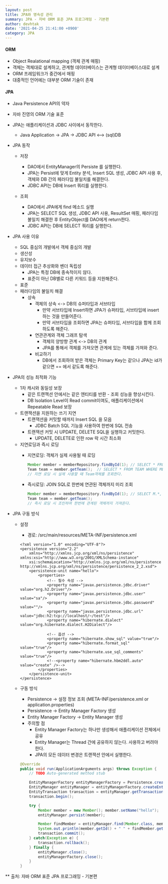 ```yaml
---
layout: post
title: JPA와 영속성 관리
summary: JPA - 자바 ORM 표준 JPA 프로그래밍 - 기본편
author: devhtak
date: '2021-04-25 21:41:00 +0900'
category: JPA
---
```


#### ORM

- Object Realational mapping (객체 관계 매핑)
- 객체는 객체대로 설계하고, 관계형 데이터베이스는 관계형 데이터베이스대로 설계
- ORM 프레임워크가 중간에서 매핑
- 대중적인 언어에는 대부분 ORM 기술이 존재

#### JPA

- Java Persistence API의 약자
- 자바 진영의 ORM 기술 표준
- JPA는 애플리케이션과 JDBC 사이에서 동작한다.
  - Java Application -> JPA -> JDBC API <--> (sql)DB

- JPA 동작
  - 저장
    - DAO에서 EntityManager의 Persiste 를 실행한다.
    - JPA는 Persist에 맞게 Entity 분석, Insert SQL 생성, JDBC API 사용 후, 객체와 DB 간의 페러다임 불일치를 해결한다.
    - JDBC API는 DB에 Insert 쿼리를 실행한다.
    
  - 조회
    - DAO에서 JPA에게 find 메소드 실행
    - JPA는 SELECT SQL 생성, JDBC API 사용, ResultSet 매핑, 패러다임 불일치 해결한 후 EntityObject를 DAO에게 return한다.
    - JDBC API는 DB에 SELECT 쿼리를 실행한다.
    
- JPA 사용 이유
  - SQL 중심의 개발에서 객체 중심의 개발
  - 생산성
  - 유지보수
  - 데이터 접근 추상화와 벤더 독립성
    - JPA는 특정 DB에 종속적이지 않다.
    - 표준이 아닌 DB별로 다른 키워드 등을 지원해준다. 
  - 표준
  - 패러다임의 불일치 해결
    - 상속
      - 객체의 상속 <-> DB의 슈퍼타입과 서브타입
        - 만약 서브타입에 Insert하면 JPA가 슈퍼타입, 서브타입에 insert하는 것을 만들어준다.
        - 만약 서브타입을 조회하면 JPA는 슈퍼타입, 서브타입을 함께 조회하도록 해준다.
      - 연관관계와 객체 그래프 탐색
        - 객체의 양방향 관계 <-> DB의 관계
        - JPA를 통해서 객체를 가져오면 관계에 있는 객체를 가져와 준다.
      - 비교하기
        - DB에서 조회하여 받은 객체는 Primary Key는 같으나 JPA는 id가 같으면 == 에서 같도록 해준다.
        
- JPA의 성능 최적화 기능
  - 1차 캐시와 동일성 보장
    - 같은 트랜잭션 안에서는 같은 엔티티를 반환 - 조회 성능을 향상시킨다.
    - DB Isolation Level이 Read commit이여도, 애플리케이션에서 Repeatable Read 보장
  - 트랜잭션을 지원하는 쓰기 지연
    - 트랜잭션을 커밋할 때까지 Insert SQL 을 모음
      - JDBC Batch SQL 기능을 사용하여 한번에 SQL 전송
    - 트랜잭션 커밋 시 UPDATE, DELETE SQL을 실행하고 커밋한다.
      - UPDATE, DELETE로 인한 row 락 시간 최소화
  - 지연로딩과 즉시 로딩
    - 지연로딩: 객체가 실제 사용될 때 로딩
      
      ```java
      Member member = memberRepository.findById(1); // SELECT * FROM MEMBER WHERE ID=1
      Team team = member.getTeam();  // SELECT * FROM TEAM WHERE MEMBER_ID=1
      // 지연 로딩 시 실제 사용할 때 Team객체를 조회한다. 
      ```
    - 즉시로딩: JOIN SQL로 한번에 연관된 객체까지 미리 조회
      
      ```java
      Member member = memberRepository.findById(1); // SELECT M.*, T.* FROM MEMBER M JOIN TEAM T ON M.ID = T.MEMBER_ID WHERE M.ID=1
      Team team = member.getTeam();  
      // 즉시 로딩 시 조인하여 한번에 관계된 객체까지 가져온다.
      ```

- JPA 구동 방식
  - 설정
    - 경로: /src/main/resources/META-INF/persistence.xml
    ```
    <?xml version="1.0" encoding="UTF-8"?> 
    <persistence version="2.2" 
        xmlns="http://xmlns.jcp.org/xml/ns/persistence" xmlns:xsi="http://www.w3.org/2001/XMLSchema-instance" 
        xsi:schemaLocation="http://xmlns.jcp.org/xml/ns/persistence http://xmlns.jcp.org/xml/ns/persistence/persistence_2_2.xsd"> 
        <persistence-unit name="hello"> 
            <properties> 
                <!-- 필수 속성 --> 
                <property name="javax.persistence.jdbc.driver" value="org.h2.Driver"/> 
                <property name="javax.persistence.jdbc.user" value="sa"/> 
                <property name="javax.persistence.jdbc.password" value=""/> 
                <property name="javax.persistence.jdbc.url" value="jdbc:h2:tcp://localhost/~/test"/> 
                <property name="hibernate.dialect" value="org.hibernate.dialect.H2Dialect"/> 

                <!-- 옵션 --> 
                <property name="hibernate.show_sql" value="true"/> 
                <property name="hibernate.format_sql" value="true"/> 
                <property name="hibernate.use_sql_comments" value="true"/> 
                <!--<property name="hibernate.hbm2ddl.auto" value="create" />--> 
            </properties> 
        </persistence-unit> 
    </persistence>
    ```
  - 구동 방식
    - Persistence -> 설정 정보 조회 (META-INF/persistence.xml or application.properties)
    - Persistence -> Entity Manager Factory 생성
    - Entity Manager Factory -> Entity Manager 생성
    - 주의할 점
      - Entity Manager Factory는 하나만 생성해서 애플리케이션 전체에서 공유
      - Entity Manager는 Thread 간에 공유하지 않는다. 사용하고 버려야 한다.
      - JPA의 모든 데이터 변경은 트랜잭션 안에서 실행한다.
    
    ```java
    @Override
    public void run(ApplicationArguments args) throws Exception {
        // TODO Auto-generated method stub

        EntityManagerFactory entityManagerFactory = Persistence.createEntityManagerFactory("hello");		
        EntityManager entityManager = entityManagerFactory.createEntityManager();
        EntityTransaction transaction = entityManager.getTransaction();
        transaction.begin();

        try {
            Member member = new Member(); member.setName("hello");
            entityManager.persist(member);

            Member findMember = entityManager.find(Member.class, member.getId());
            System.out.println(member.getId() + " " + findMember.getId());
            transaction.commit();
        } catch(Exception e) {
            transaction.rollback();
        } finally {
            entityManager.close();
            entityManagerFactory.close();
        }		
    }
    ```



** 출처: 자바 ORM 표준 JPA 프로그래밍 - 기본편
